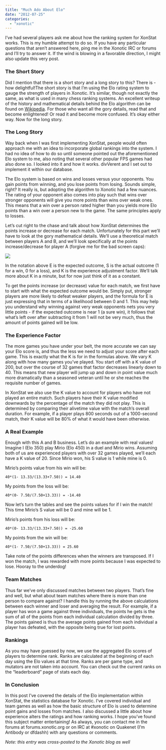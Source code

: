 ```yaml
---
title: "Much Ado About Elo"
date: "2012-07-25"
categories: 
  - "xonotic"
---
```

I’ve had several players ask me about how the ranking system for XonStat works. This is my humble attempt to do so. If you have any particular questions that aren’t answered here, ping me in the Xonotic IRC or forums and I’ll try to answer it. If the wind is blowing in a favorable direction, I might also update this very post.

### The Short Story

Did I mention that there is a short story and a long story to this? There is - how delightful!The short story is that I’m using the Elo rating system to gauge the strength of players in Xonotic. It’s similar, though not exactly the same, as what is used in many chess ranking systems. An excellent writeup of the history and mathematical details behind the Elo algorithm can be found on <a href="http://en.wikipedia.org/wiki/Elo_rating_system">Wikipedia</a>. For those who want all the gory details, read that and become enlightened! Or read it and become more confused. It’s okay either way. Now for the long story. 

### The Long Story

Way back when I was first implementing XonStat, people would often approach me with an idea to incorporate global rankings into the system. I had no idea of how to do so until someone pointed out the aforementioned Elo system to me, also noting that several other popular FPS games had also done so. I looked into it and how it works. divVerent and I set out to implement it within our database.

The Elo system is based on wins and losses versus your opponents. You gain points from winning, and you lose points from losing. Sounds simple, right? It really is, but adopting the algorithm to Xonotic had a few nuances. The rating of your opponent also comes into play such that wins over stronger opponents will give you more points than wins over weak ones. This means that a win over a person rated higher than you yields more Elo points than a win over a person new to the game. The same principles apply to losses.

Let’s cut right to the chase and talk about how XonStat determines the points increase or decrease for each match. Unfortunately for this part we’ll have to look at the gory mathematical details. We’ll use a theoretical match between players A and B, and we’ll look specifically at the points increase/decrease for player A (forgive me for the bad screen caps):

<img src="/uploads/2012/07/elo/elo.png">

In the notation above E is the expected outcome, S is the actual outcome (1 for a win, 0 for a loss), and K is the experience adjustment factor. We’ll talk more about K in a minute, but for now just think of it as a constant.

To get the points increase (or decrease) value for each match, we first have to start with what the expected outcome would be. Simply put, stronger players are more likely to defeat weaker players, and the formula for E is just expressing that in terms of a likelihood between 0 and 1. This may help you understand why winning against very weak opponents nets you very little points - if the expected outcome is near 1 (a sure win), it follows that what’s left over after subtracting it from 1 will not be very much, thus the amount of points gained will be low. 

### The Experience Factor

The more games you have under your belt, the more accurate we can say your Elo score is, and thus the less we need to adjust your score after each game. This is exactly what the K is for in the formulas above. We vary K along with how many games you’ve played. You start off with a K value of 200, but over the course of 32 games that factor decreases linearly down to 40. This means that new player will jump up and down in point value much more dramatically than a seasoned veteran until he or she reaches the requisite number of games. 

In XonStat we also use the K value to account for players who have not played an entire match. Such players have their K value modified downwards by the percentage of the match they did not play. This is determined by comparing their alivetime value with the match’s overall duration. For example, if a player plays 800 seconds out of a 1000-second match, their K value will be 80% of what it would have been otherwise. 

### A Real Example

Enough with this A and B business. Let’s do an example with real values! Imagine I (Elo 350) play Mirio (Elo 450) in a duel and Mirio wins. Assuming both of us are experienced players with over 32 games played, we’ll each have a K value of 20. Since Mirio won, his S value is 1 while mine is 0.

Mirio’s points value from his win will be:

    40*(1- 13.33/(13.33+7.50)) = 14.40

My points from the loss will be:

    40*(0- 7.50/(7.50+13.33)) = -14.40

Now let’s turn the tables and see the points values for if I win the match! This time Mirio’s S value will be 0 and mine will be 1.

Mirio’s points from his loss will be:

    40*(0- 13.33/(13.33+7.50)) = -25.60

My points from the win will be:

    40*(1- 7.50/(7.50+13.33)) = 25.60

Take note of the points differences when the winners are transposed. If I won the match, I was rewarded with more points because I was expected to lose. Hooray to the underdog!

### Team Matches

Thus far we’ve only discussed matches between two players. That’s fine and well, but what about team matches where there is more than one person to compare against? I handle this by running the above calculations between each winner and loser and averaging the result. For example, if a player has won a game against three individuals, the points he gets is the sum of all of the points from each individual calculation divided by three. The points gained is thus the average points gained from each individual a player has defeated, with the opposite being true for lost points. 

### Rankings

As you may have guessed by now, we use the aggregated Elo scores of players to determine rank. Ranks are calculated at the beginning of each day using the Elo values at that time. Ranks are per game type, and mutators are not taken into account. You can check out the current ranks on the “leaderboard” page of stats each day. 

### In Conclusion

In this post I’ve covered the details of the Elo implementation within XonStat, the statistics database for Xonotic. I’ve covered individual and team games as well as how the basic structure of Elo is used to determine point gains and losses from matches. I also discussed a little about how experience alters the ratings and how ranking works. I hope you’ve found this subject matter entertaining! As always, you can contact me in the forums at forums.xonotic.org or on IRC at #xonotic on Quakenet (I’m Antibody or dfdashh) with any questions or comments. 

<i>Note: this entry was cross-posted to the Xonotic blog as well</i>
